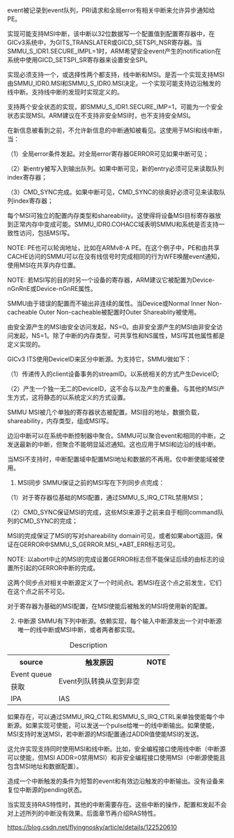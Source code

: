 
event被记录到event队列，PRI请求和全局error有相关中断来允许异步通知给PE。

实现可能支持MSI中断，该中断以32位数据写一个配置值到配置寄存器中，在GICv3系统中，为GITS_TRANSLATER或GICD_SETSPI_NSR寄存器。当SMMU_S_IDR1.SECURE_IMPL=1时，ARM希望安全event产生的notification在系统中使用GICD_SETSPI_SR寄存器来设置安全SPI。

实现必须支持一个，或选择性两个都支持，线中断和MSI。是否一个实现支持MSI由SMMU_IDR0.MSI和SMMU_S_IDR0.MSI决定。一个实现可能支持边沿触发的线中断。支持线中断的发现时实现定义的。

支持两个安全状态的实现，即SMMU_S_IDR1.SECURE_IMP=1，可能为一个安全状态实现MSI。ARM建议在不支持非安全MSI时，也不支持安全MSI。

在新信息被看到之前，不允许新信息的中断通知被看见。这使用于MSI和线中断，当：

（1）全局error条件发起。对全局error寄存器GERROR可见如果中断可见；

（2）新entry被写入到输出队列。如果中断可见，新的entry必须可见来读取队列index寄存器；

（3）CMD_SYNC完成。如果中断可见，CMD_SYNC的徐奥好必须可见来读取队列index寄存器；

每个MSI可独立的配置内存类型和shareability。这使得将设备MSI目标寄存器放到正常内存中变成可能。SMMU_IDR0.COHACC域表明SMMU和系统是否支持一致性访问，包括MSI写。

NOTE: PE也可以轮询地址，比如在ARMv8-A PE。在这个例子中，PE和由共享CACHE访问的SMMU可以在没有线信号时完成相同的行为WFE唤醒event通知，使用MSI在共享内存位置。

NOTE: 若MSI写的目的时另一个设备的寄存器，ARM建议它被配置为Device-nGnRnE或Device-nGnRE属性。

SMMU由于错误的配置而不输出非连续的属性。当Device或Normal Inner Non-cacheable Outer Non-cacheable被配置时Outer Shareablity被使用。

由安全源产生的MSI由安全访问发起，NS=0。由非安全源产生的MSI由非安全访问发起，NS=1。除了中断的内存类型，可共享性和NS属性，MSI写其他属性都是定义实现的。

GICv3 ITS使用DeviceID来区分中断源。为支持它，SMMU做如下：

（1）传递传入的client设备事务的streamID。以系统相关的方式产生DeviceID;

（2）产生一个独一无二的DeviceID，这不会与以及产生的重叠。与其他的MSI产生方式，这将静态的以系统定义的方式设置。

SMMU MSI被几个单独的寄存器状态被配置。MSI目的地址，数据负载，shareability，内存类型，组成MSI写。

边沿中断可以在系统中断控制器中聚合。SMMU可以聚合event和相同的中断，之发送最新的中断，但聚合不能明显延迟通知。这也应用于MSI和边沿的线中断。

当MSI不支持时，中断配置域中配置MSI地址和数据的不再用。仅中断使能域被使用。

1. MSI同步
SMMU保证之前的MSI写在下列同步点完成：

（1）对于寄存器位基础的MSI配置，通过SMMU_S_IRQ_CTRL禁用MSI；

（2）CMD_SYNC保证MSI的完成，这些MSI来源于之前来自于相同command队列的CMD_SYNC的完成；

MSI的完成保证了MSI的写对shareability domain可见，或者如果abort返回，保证在GERROR中SMMU_S_GERROR.MSI_*ABT_ERR标志可见。

NOTE: 以abort中止的MSI的完成设置GERROR标志但不能保证后续的由标志的设置所引起的GERROR中断的完成。

这两个同步点对相关中断源定义了一个时间点t。若MSI在这个点之前发生，它们在这个点之前不可见。

对于寄存器为基础的MSI配置，在MSI使能后被触发的MSI将使用新的配置。

2. 中断源
SMMU有下列中断源。依赖实现，每个输入中断源发出一个对中断源唯一的线中断或MSI中断，或者两者都实现。

<table style="width:100%">
<caption>Description</caption>
  <tr>
    <th>
    source
    </th>
    <th>
    触发原因
    </th>
    <th>
    NOTE
    </th>
  </tr>
  <tr>
    <td>
    Event queue
    </td>
    <td rowspan="2">
    Event列队转换从空到非空
    </td>
  </tr>
  <tr>
    <td>
    获取
    </td>
  </tr>
  <tr>
    <td>
    IPA
    </td>
    <td>
    IAS
    </td>
  </tr>
</table>

如果存在，可以通过SMMU_IRQ_CTRL和SMMU_S_IRQ_CTRL来单独使能每个中断源。如果实现可使能，可以发送一个pulse给唯一的线中断输出。如果使能，MSI支持时发送MSI，若中断源的MSI配置通过ADDR值使能MSI的发送。

这允许实现支持同时使用MSI和线中断。比如，安全编程接口使用线中断（中断源可以使能，但MSI ADDR=0禁用MSI）和非安全编程接口使用MSI（中断源使能且包含MSI地址和数据配置）。

造成一个中断触发的条件为短暂的event和有效边沿触发的中断输出。没有设备来复位中断源的pending状态。

当实现支持RAS特性时，其他的中断需要存在。这些中断的操作，配置和发起不会对上述所列的中断没有效果。后面章节再介绍RAS特性。

https://blog.csdn.net/flyingnosky/article/details/122520610